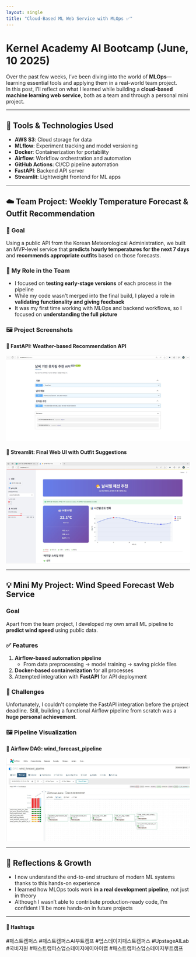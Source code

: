 ```yaml
---
layout: single
title: "Cloud-Based ML Web Service with MLOps ✅"
---
```


# Kernel Academy AI Bootcamp (June, 10 2025)

Over the past few weeks, I’ve been diving into the world of **MLOps**—learning essential tools and applying them in a real-world team project.  
In this post, I’ll reflect on what I learned while building a **cloud-based machine learning web service**, both as a team and through a personal mini project.

---

## 🔧 Tools & Technologies Used

- **AWS S3**: Cloud storage for data  
- **MLflow**: Experiment tracking and model versioning  
- **Docker**: Containerization for portability  
- **Airflow**: Workflow orchestration and automation  
- **GitHub Actions**: CI/CD pipeline automation  
- **FastAPI**: Backend API server  
- **Streamlit**: Lightweight frontend for ML apps

---

## ☁️ Team Project: Weekly Temperature Forecast & Outfit Recommendation

### 📌 Goal

Using a public API from the Korean Meteorological Administration, we built an MVP-level service that **predicts hourly temperatures for the next 7 days** and **recommends appropriate outfits** based on those forecasts.

### 🧠 My Role in the Team

- I focused on **testing early-stage versions** of each process in the pipeline  
- While my code wasn't merged into the final build, I played a role in **validating functionality and giving feedback**  
- It was my first time working with MLOps and backend workflows, so  I focused on **understanding the full picture**

### 🖼️ Project Screenshots

#### 🔹 FastAPI: Weather-based Recommendation API

![FastAPI Swagger UI](/assets/images/FastAPI.jpg)

#### 🔹 Streamlit: Final Web UI with Outfit Suggestions

![Streamlit UI Interface](/assets/images/streamlit.jpg)

---

## 💡 Mini My Project: Wind Speed Forecast Web Service

### Goal

Apart from the team project, I developed my own small ML pipeline to **predict wind speed** using public data.

### ✅ Features

1. **Airflow-based automation pipeline**
   - From data preprocessing → model training → saving pickle files  
2. **Docker-based containerization** for all processes  
3. Attempted integration with **FastAPI** for API deployment

### 🚧 Challenges

Unfortunately, I couldn't complete the FastAPI integration before the project deadline. Still, building a functional Airflow pipeline from scratch was a **huge personal achievement**.

### 🖼️ Pipeline Visualization

#### 🔹 Airflow DAG: wind_forecast_pipeline

![Airflow DAG Screenshot](/assets/images/airflow_wind.jpg)

---

## 🌱 Reflections & Growth

- I now understand the end-to-end structure of modern ML systems thanks to this hands-on experience
- I learned how MLOps tools work **in a real development pipeline**, not just in theory
- Although I wasn’t able to contribute production-ready code, I’m confident I’ll be more hands-on in future projects

---

#### 🔖 Hashtags  
#패스트캠퍼스 #패스트캠퍼스AI부트캠프 #업스테이지패스트캠퍼스 #UpstageAILab #국비지원 #패스트캠퍼스업스테이지에이아이랩 #패스트캠퍼스업스테이지부트캠프

